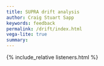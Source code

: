 ```yaml
---
title: SUPRA drift analysis
author: Craig Stuart Sapp
keywords: feedback
permalink: /drift/index.html
vega-lite: true
summary:
---
```


{% include_relative listeners.html %}

<div id="plot"></div>

<script>

var PLOT = {
	"$schema": "https://vega.github.io/schema/vega-lite/v4.0.0-beta.1.json",
	"description": "Drift plot",
	"width": 1200,
	"height": 250,
	"transform": [
		{"calculate": "datum.r/12/300.25", "as": "feet"}
	],
	"data": {
		"url": "data/b/bc072xf6791_drift.json"
	},
	"encoding": {
		"x": {"field": "feet", "type": "quantitative"},
		"y": {"field": "d", "title": "drift [pixels]", "type": "quantitative"}
	},
	"mark": "line"
}


</script>




